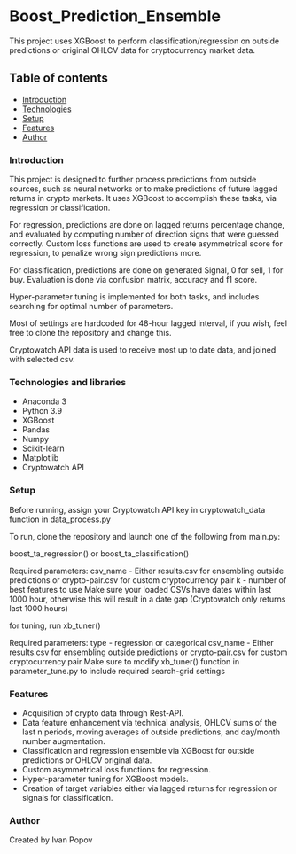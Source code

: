 # Boost_Prediction_Ensemble

This project uses XGBoost to perform classification/regression on outside predictions or original OHLCV data for cryptocurrency market data.

## Table of contents

* [Introduction](#Introduction)
* [Technologies](#Technologies)
* [Setup](#setup)
* [Features](#features)
* [Author](#Author)

### Introduction

This project is designed to further process predictions from outside sources, such as neural networks or to make predictions of future lagged returns in crypto markets.
It uses XGBoost to accomplish these tasks, via regression or classification.

For regression, predictions are done on lagged returns percentage change, and evaluated by computing number of direction signs that were guessed correctly.
Custom loss functions are used to create asymmetrical score for regression, to penalize wrong sign predictions more.

For classification, predictions are done on generated Signal, 0 for sell, 1 for buy. Evaluation is done via confusion matrix, accuracy and f1 score.

Hyper-parameter tuning is implemented for both tasks, and includes searching for optimal number of parameters.

Most of settings are hardcoded for 48-hour lagged interval, if you wish, feel free to clone the repository and change this.

Cryptowatch API data is used to receive most up to date data, and joined with selected csv.

### Technologies and libraries

* Anaconda 3
* Python 3.9
* XGBoost
* Pandas
* Numpy
* Scikit-learn
* Matplotlib
* Cryptowatch API

### Setup
Before running, assign your Cryptowatch API key in cryptowatch_data function in data_process.py

To run, clone the repository and launch one of the following from main.py:

boost_ta_regression() or boost_ta_classification()

Required parameters: 
csv_name - Either results.csv for ensembling outside predictions or crypto-pair.csv for custom cryptocurrency pair
k - number of best features to use
Make sure your loaded CSVs have dates within last 1000 hour, otherwise this will result in a date gap (Cryptowatch only returns last 1000 hours)

for tuning, run xb_tuner()

Required parameters:
type - regression or categorical
csv_name - Either results.csv for ensembling outside predictions or crypto-pair.csv for custom cryptocurrency pair
Make sure to modify xb_tuner() function in parameter_tune.py to include required search-grid settings

### Features

* Acquisition of crypto data through Rest-API.
* Data feature enhancement via technical analysis, OHLCV sums of the last n periods, moving averages of outside predictions, and day/month number augmentation.
* Classification and regression ensemble via XGBoost for outside predictions or OHLCV original data.
* Custom asymmetrical loss functions for regression.
* Hyper-parameter tuning for XGBoost models.
* Creation of target variables either via lagged returns for regression or signals for classification.

### Author

Created by Ivan Popov
